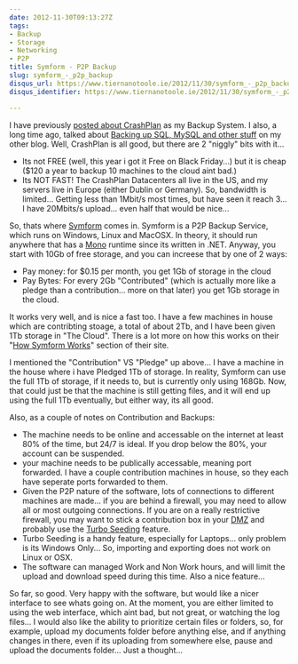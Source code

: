 ```yaml
---
date: 2012-11-30T09:13:27Z
tags:
- Backup
- Storage
- Networking
- P2P
title: Symform - P2P Backup
slug: symform_-_p2p_backup
disqus_url: https://www.tiernanotoole.ie/2012/11/30/symform_-_p2p_backup.html
disqus_identifier: https://www.tiernanotoole.ie/2012/11/30/symform_-_p2p_backup.html

---
```

 I have previously [posted about CrashPlan][1] as my Backup System. I also, a long time ago, talked about [Backing up SQL, MySQL and other stuff][2] on my other blog. Well, CrashPlan is all good, but there are 2 "niggly" bits with it...

* Its not FREE (well, this year i got it Free on Black Friday...) but it is cheap ($120 a year to backup 10 machines to the cloud aint bad.)
* Its NOT FAST! The CrashPlan Datacenters all live in the US, and my servers live in Europe (either Dublin or Germany). So, bandwidth is limited... Getting less than 1Mbit/s most times, but have seen it reach 3... I have 20Mbits/s upload... even half that would be nice...

So, thats where [Symform][3] comes in. Symform is a P2P Backup Service, which runs on Windows, Linux and MacOSX. In theory, it should run anywhere that has a [Mono][4] runtime since its written in .NET. Anyway, you start with 10Gb of free storage, and you can increese that by one of 2 ways:

* Pay money: for $0.15 per month, you get 1Gb of storage in the cloud
* Pay Bytes: For every 2Gb "Contributed" (which is actually more like a pledge than a contribution... more on that later) you get 1Gb storage in the cloud.

It works very well, and is nice a fast too. I have a few machines in house which are contribting stoage, a total of about 2Tb, and I have been given 1Tb storage in "The Cloud". There is a lot more on how this works on their "[How Symform Works][5]" section of their site.

I mentioned the "Contribution" VS "Pledge" up above... I have a machine in the house where i have Pledged 1Tb of storage. In reality, Symform can use the full 1Tb of storage, if it needs to, but is currently only using 168Gb. Now, that could just be that the machine is still getting files, and it will end up using the full 1Tb eventually, but either way, its all good. 

Also, as a couple of notes on Contribution and Backups: 

* The machine needs to be online and accessable on the internet at least 80% of the time, but 24/7 is ideal. If you drop below the 80%, your account can be suspended.
* your machine needs to be publically accessable, meaning port forwarded. I have a couple contribution machines in house, so they each have seperate ports forwarded to them.
* Given the P2P nature of the software, lots of connections to different machines are made... if you are behind a firewall, you may need to allow all or most outgoing connections. If you are on a really restrictive firewall, you may want to stick a contribution box in your [DMZ][6] and probably use the [Turbo Seeding][7] feature.
* Turbo Seeding is a handy feature, especially for Laptops... only problem is its Windows Only... So, importing and exporting does not work on Linux or OSX.
* The software can managed Work and Non Work hours, and will limit the upload and download speed during this time. Also a nice feature...

So far, so good. Very happy with the software, but would like a nicer interface to see whats going on. At the moment, you are either limited to using the web interface, which aint bad, but not great, or watching the log files... I would also like the ability to prioritize certain files or folders, so, for example, upload my documents folder before anything else, and if anything changes in there, even if its uploading from somewhere else, pause and upload the documents folder... Just a thought... 

[1]:http://tiernanotoole.ie/2012/08/30/CrashPlan-Backups.html
[2]:http://blog.lotas-smartman.net/new-backup-plan-out-with-jungle-disk-and-zmanda-cloud-backup-in-with-crashplan-mysqlbf-and-sqlbf/
[3]:https://control.symform.com/Organization/Referral?referralId=96E53D9DC4501633F2294EF202734DB08C00F044
[4]:http://www.mono-project.com/Main_Page
[5]:http://www.symform.com/join-the-revolution/how-symform-works/
[6]:http://en.wikipedia.org/wiki/DMZ_(computing)
[7]:http://www.symform.com/our-solutions/key-features/turbo-seeding/